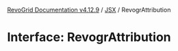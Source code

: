 [RevoGrid Documentation v4.12.9](README.md) / [JSX](Namespace.JSX.md) / RevogrAttribution

# Interface: RevogrAttribution
